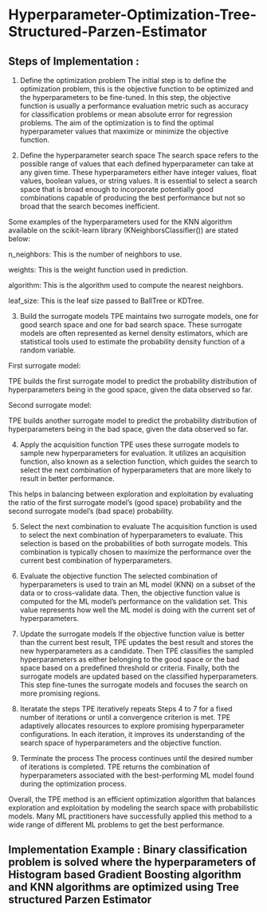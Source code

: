 # Hyperparameter-Optimization-Tree-Structured-Parzen-Estimator

## Steps of Implementation : 

1. Define the optimization problem
The initial step is to define the optimization problem, this is the objective function to be optimized and the hyperparameters to be fine-tuned. In this step, the objective function is usually a performance evaluation metric such as accuracy for classification problems or mean absolute error for regression problems. The aim of the optimization is to find the optimal hyperparameter values that maximize or minimize the objective function.

2. Define the hyperparameter search space
The search space refers to the possible range of values that each defined hyperparameter can take at any given time. These hyperparameters either have integer values, float values, boolean values, or string values. It is essential to select a search space that is broad enough to incorporate potentially good combinations capable of producing the best performance but not so broad that the search becomes inefficient.

Some examples of the hyperparameters used for the KNN algorithm available on the scikit-learn library (KNeighborsClassifier()) are stated below:

n_neighbors: This is the number of neighbors to use.

weights: This is the weight function used in prediction.

algorithm: This is the algorithm used to compute the nearest neighbors.

leaf_size: This is the leaf size passed to BallTree or KDTree.

3. Build the surrogate models
TPE maintains two surrogate models, one for good search space and one for bad search space. These surrogate models are often represented as kernel density estimators, which are statistical tools used to estimate the probability density function of a random variable.

First surrogate model:

TPE builds the first surrogate model to predict the probability distribution of hyperparameters being in the good space, given the data observed so far.

Second surrogate model: 

TPE builds another surrogate model to predict the probability distribution of hyperparameters being in the bad space, given the data observed so far.

4. Apply the acquisition function
TPE uses these surrogate models to sample new hyperparameters for evaluation. It utilizes an acquisition function, also known as a selection function, which guides the search to select the next combination of hyperparameters that are more likely to result in better performance.

This helps in balancing between exploration and exploitation by evaluating the ratio of the first surrogate model’s (good space) probability and the second surrogate model’s (bad space) probability.

5. Select the next combination to evaluate
The acquisition function is used to select the next combination of hyperparameters to evaluate. This selection is based on the probabilities of both surrogate models. This combination is typically chosen to maximize the performance over the current best combination of hyperparameters.

6. Evaluate the objective function
The selected combination of hyperparameters is used to train an ML model (KNN) on a subset of the data or to cross-validate data. Then, the objective function value is computed for the ML model’s performance on the validation set. This value represents how well the ML model is doing with the current set of hyperparameters.

7. Update the surrogate models
If the objective function value is better than the current best result, TPE updates the best result and stores the new hyperparameters as a candidate. Then TPE classifies the sampled hyperparameters as either belonging to the good space or the bad space based on a predefined threshold or criteria.
Finally, both the surrogate models are updated based on the classified hyperparameters. This step fine-tunes the surrogate models and focuses the search on more promising regions.

8. Iteratate the steps
TPE iteratively repeats Steps 4 to 7 for a fixed number of iterations or until a convergence criterion is met. TPE adaptively allocates resources to explore promising hyperparameter configurations. In each iteration, it improves its understanding of the search space of hyperparameters and the objective function.

9. Terminate the process 
The process continues until the desired number of iterations is completed. TPE returns the combination of hyperparameters associated with the best-performing ML model found during the optimization process.

Overall, the TPE method is an efficient optimization algorithm that balances exploration and exploitation by modeling the search space with probabilistic models. Many ML practitioners have successfully applied this method to a wide range of different ML problems to get the best performance.


## Implementation Example : Binary classification problem is solved where the hyperparameters of Histogram based Gradient Boosting algorithm and KNN algorithms are optimized using Tree structured Parzen Estimator
